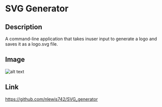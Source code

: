 # SVG Generator

## Description

A command-line application that takes inuser input to generate a logo and saves it as a logo.svg file.

## Image

![alt text](./Assets/nlewis742.github.io_weather-dash_.png)

## Link

https://github.com/nlewis742/SVG_generator


